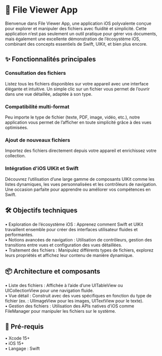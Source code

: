 # 📁 File Viewer App
Bienvenue dans File Viewer App, une application iOS polyvalente conçue pour explorer et manipuler des fichiers avec fluidité et simplicité. Cette application n’est pas seulement un outil pratique pour gérer vos documents, mais également une excellente démonstration de l’écosystème iOS, combinant des concepts essentiels de Swift, UIKit, et bien plus encore.

## ✨ Fonctionnalités principales

### Consultation des fichiers
Listez tous les fichiers disponibles sur votre appareil avec une interface élégante et intuitive. Un simple clic sur un fichier vous permet de l’ouvrir dans une vue détaillée, adaptée à son type.

### Compatibilité multi-format
Peu importe le type de fichier (texte, PDF, image, vidéo, etc.), notre application vous permet de l’afficher en toute simplicité grâce à des vues optimisées.

### Ajout de nouveaux fichiers
Importez des fichiers directement depuis votre appareil et enrichissez votre collection.

### Intégration d'iOS UIKit et Swift
Découvrez l’utilisation d’une large gamme de composants UIKit comme les listes dynamiques, les vues personnalisées et les contrôleurs de navigation. Une occasion parfaite pour apprendre ou améliorer vos compétences en Swift.

## 🛠️ Objectifs techniques

•	Exploration de l’écosystème iOS : Apprenez comment Swift et UIKit travaillent ensemble pour créer des interfaces utilisateur fluides et performantes. \
•	Notions avancées de navigation : Utilisation de contrôleurs, gestion des transitions entre vues et configuration des vues détaillées. \
•	Traitement des fichiers : Manipulez différents types de fichiers, explorez leurs propriétés et affichez leur contenu de manière dynamique.

## 📦 Architecture et composants

•	Liste des fichiers : Affichée à l’aide d’une UITableView ou UICollectionView pour une navigation fluide. \
•	Vue détail : Construit avec des vues spécifiques en fonction du type de fichier (ex. : UIImageView pour les images, UITextView pour le texte). \
•	Gestion des fichiers : Utilisation des APIs natives d’iOS comme FileManager pour manipuler les fichiers sur le système.

## 🔧 Pré-requis

•	Xcode 15+ \
•	iOS 15+ \
•	Langage : Swift







